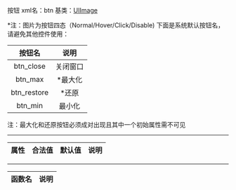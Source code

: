 按钮
xml名：btn
基类：[UIImage](4.属性列表/4.6.UIImage.md)

*注：图片为按钮四态（Normal/Hover/Click/Disable)
下面是系统默认按钮名，请避免其他控件使用：

|按钮名|说明|
| :---: | :---: |
|btn_close|关闭窗口|
|btn_max|*最大化|
|btn_restore|*还原|
|btn_min|最小化|
注：最大化和还原按钮必须成对出现且其中一个初始属性需不可见

* * * * *

|属性|合法值|默认值|说明|
| :---: | :---: | :---: | :---: |

* * * * *

|函数名|说明|
| :---: | :---: |
